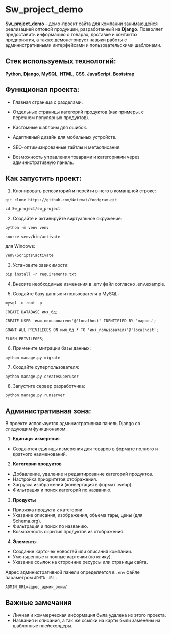 # Sw_project_demo

**Sw_project_demo** - демо-проект сайта для компании занимающейся реализацией оптовой продукции, разработанный на **Django**. Позволяет предоставить информацию о товарах, доставке и контактах предприятия, а также демонстрирует навыки работы с административными интерфейсами и пользовательскими шаблонами.


## Стек используемых технологий:

**Python**, **Django**, **MySQL**,
**HTML**, **CSS**, **JavaScript**,
**Bootstrap**

## Функционал проекта:
* Главная страница с разделами.

* Отдельные страницы категорий продуктов (как примеры, с перечнем популярных продуктов).

* Кастомные шаблоны для ошибок.

* Адаптивный дизайн для мобильных устройств.

* SEO-оптимизированные тайтлы и метаописания.

* Возможность управления товарами и категориями через административную панель.

## Как запустить проект:

1. Клонировать репозиторий и перейти в него в командной строке:

``` 
git clone https://github.com/Notemat/foodgram.git 
``` 
 
``` 
cd Sw_project/sw_project
``` 
2. Создайте и активируйте виртуальное окружение:

``` 
python -m venv venv

``` 
 
``` 
source venv/bin/activate
``` 
для Windows:
``` 
venv\Scripts\activate
``` 
3. Установите зависимости:

``` 
pip install -r requirements.txt
``` 
4. Внесите необходимые изменения в .env файл согласно .env.example.

5. Создайте базу данных и пользователя в MySQL:

``` 
mysql -u root -p

``` 
 
``` 
CREATE DATABASE имя_бд;
``` 
 
``` 
CREATE USER 'имя_пользователя'@'localhost' IDENTIFIED BY 'пароль';
``` 
 
``` 
GRANT ALL PRIVILEGES ON имя_бд.* TO 'имя_пользователя'@'localhost';
```  

``` 
FLUSH PRIVILEGES;
``` 
6. Примените миграции базы данных:

``` 
python manage.py migrate
``` 
7. Создайте суперпользователя:

``` 
python manage.py createsuperuser
```
8. Запустите сервер разработчика:

``` 
python manage.py runserver
``` 

## Административная зона:

В проекте используется административная панель Django со следующим функционалом:

1. **Единицы измерения** 

* Создаются единицы измерения для товаров в формате полного и краткого наименований.

2. **Категории продуктов** 

* Добавление, удаление и редактирование категорий продуктов.
* Настройка приоритетов отображения.
* Загрузка изображений (конвертация в формат .webp).
* Фильтрация и поиск категорий по названию.

3. **Продукты**

* Привязка продукта к категории.
* Указание описания, изображения, объема тары, цены (для Schema.org).
* Фильтрация и поиск по названию.
* Возможность скрытия продуктов из отображения.

4. **Элементы** 

* Создание карточек новостей или описания компании.
* Уменьшенные и полные карточки (по клику).
* Указание ссылок на сторонние ресурсы или страницы сайта.

Адрес административной панели определяется в ```.env```  файле параметром ```ADMIN_URL``` .

```
ADMIN_URL=адрес_админ_зоны/
```

## Важные замечания

* Личная и коммерческая информация была удалена из этого проекта.
* Названия и описания, а так же ссылки на карты были заменены на шаблонные плейсхолдеры.

